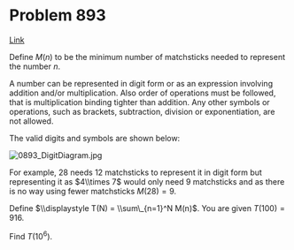 # Problem 893

[Link](https://projecteuler.net/problem=893)

Define $M(n)$ to be the minimum number of matchsticks needed to represent the number $n$.

A number can be represented in digit form or as an expression involving addition and/or multiplication. Also order of operations must be followed, that is multiplication binding tighter than addition. Any other symbols or operations, such as brackets, subtraction, division or exponentiation, are not allowed.

The valid digits and symbols are shown below:

![0893_DigitDiagram.jpg](resources/images/0893_DigitDiagram.jpg?1714876316)

For example, $28$ needs $12$ matchsticks to represent it in digit form but representing it as $4\\times 7$ would only need $9$ matchsticks and as there is no way using fewer matchsticks $M(28) = 9$.

Define $\\displaystyle T(N) = \\sum\_{n=1}^N M(n)$. You are given $T(100) = 916$.

Find $T(10^6)$.
